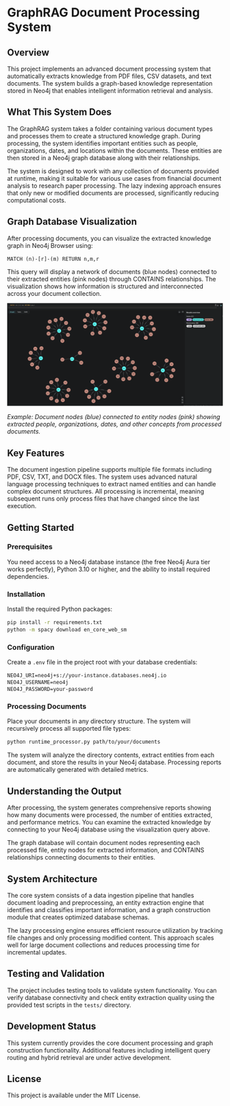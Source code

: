 # GraphRAG Document Processing System

## Overview

This project implements an advanced document processing system that automatically extracts knowledge from PDF files, CSV datasets, and text documents. The system builds a graph-based knowledge representation stored in Neo4j that enables intelligent information retrieval and analysis.

## What This System Does

The GraphRAG system takes a folder containing various document types and processes them to create a structured knowledge graph. During processing, the system identifies important entities such as people, organizations, dates, and locations within the documents. These entities are then stored in a Neo4j graph database along with their relationships.

The system is designed to work with any collection of documents provided at runtime, making it suitable for various use cases from financial document analysis to research paper processing. The lazy indexing approach ensures that only new or modified documents are processed, significantly reducing computational costs.

## Graph Database Visualization

After processing documents, you can visualize the extracted knowledge graph in Neo4j Browser using:

```cypher
MATCH (n)-[r]-(m) RETURN n,m,r 
```

This query will display a network of documents (blue nodes) connected to their extracted entities (pink nodes) through CONTAINS relationships. The visualization shows how information is structured and interconnected across your document collection.

![Neo4j Graph Visualization](cypher/neo4j-graph-example.png)

*Example: Document nodes (blue) connected to entity nodes (pink) showing extracted people, organizations, dates, and other concepts from processed documents.*

## Key Features

The document ingestion pipeline supports multiple file formats including PDF, CSV, TXT, and DOCX files. The system uses advanced natural language processing techniques to extract named entities and can handle complex document structures. All processing is incremental, meaning subsequent runs only process files that have changed since the last execution.

## Getting Started

### Prerequisites

You need access to a Neo4j database instance (the free Neo4j Aura tier works perfectly), Python 3.10 or higher, and the ability to install required dependencies.

### Installation

Install the required Python packages:

```bash
pip install -r requirements.txt
python -m spacy download en_core_web_sm
```

### Configuration

Create a `.env` file in the project root with your database credentials:

```
NEO4J_URI=neo4j+s://your-instance.databases.neo4j.io
NEO4J_USERNAME=neo4j
NEO4J_PASSWORD=your-password
```

### Processing Documents

Place your documents in any directory structure. The system will recursively process all supported file types:

```bash
python runtime_processor.py path/to/your/documents
```

The system will analyze the directory contents, extract entities from each document, and store the results in your Neo4j database. Processing reports are automatically generated with detailed metrics.

## Understanding the Output

After processing, the system generates comprehensive reports showing how many documents were processed, the number of entities extracted, and performance metrics. You can examine the extracted knowledge by connecting to your Neo4j database using the visualization query above.

The graph database will contain document nodes representing each processed file, entity nodes for extracted information, and CONTAINS relationships connecting documents to their entities.

## System Architecture

The core system consists of a data ingestion pipeline that handles document loading and preprocessing, an entity extraction engine that identifies and classifies important information, and a graph construction module that creates optimized database schemas.

The lazy processing engine ensures efficient resource utilization by tracking file changes and only processing modified content. This approach scales well for large document collections and reduces processing time for incremental updates.

## Testing and Validation

The project includes testing tools to validate system functionality. You can verify database connectivity and check entity extraction quality using the provided test scripts in the `tests/` directory.

## Development Status

This system currently provides the core document processing and graph construction functionality. Additional features including intelligent query routing and hybrid retrieval are under active development.

## License

This project is available under the MIT License.
